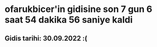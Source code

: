 # ofarukbicer'in gidisine son 7 gun 6 saat 54 dakika 56 saniye kaldi

## Gidis tarihi: 30.09.2022 :(